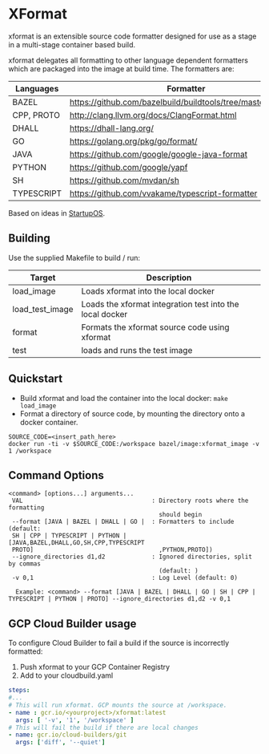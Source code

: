# XFormat
xformat is an extensible source code formatter designed for use as a stage in a multi-stage container
based build.

xformat delegates all formatting to other language dependent formatters which are packaged into the
image at build time. The formatters are:

| **Languages** | **Formatter** |
|-----------|-----------|
| BAZEL | https://github.com/bazelbuild/buildtools/tree/master/buildifier
| CPP, PROTO | http://clang.llvm.org/docs/ClangFormat.html
| DHALL | https://dhall-lang.org/
| GO | https://golang.org/pkg/go/format/
| JAVA | https://github.com/google/google-java-format
| PYTHON | https://github.com/google/yapf 
| SH | https://github.com/mvdan/sh
| TYPESCRIPT | https://github.com/vvakame/typescript-formatter

Based on ideas in [StartupOS](https://github.com/google/startup-os).

## Building
Use the supplied Makefile to build / run:

| Target         | Description |
|----------------|----------------------------------------------------------|
|load_image      | Loads xformat into the local docker                      |
|load_test_image | Loads the xformat integration test into the local docker |
|format          | Formats the xformat source code using xformat            |
|test            | loads and runs the test image                            |

## Quickstart
* Build xformat and load the container into the local docker: 
```make load_image```
* Format a directory of source code, by mounting the directory onto a docker container. 
```
SOURCE_CODE=<insert_path_here>
docker run -ti -v $SOURCE_CODE:/workspace bazel/image:xformat_image -v 1 /workspace
```


## Command Options
```
<command> [options...] arguments...
 VAL                                    : Directory roots where the formatting
                                          should begin
 --format [JAVA | BAZEL | DHALL | GO |  : Formatters to include (default:
 SH | CPP | TYPESCRIPT | PYTHON |         [JAVA,BAZEL,DHALL,GO,SH,CPP,TYPESCRIPT
 PROTO]                                   ,PYTHON,PROTO])
 --ignore_directories d1,d2             : Ignored directories, split by commas
                                          (default: )
 -v 0,1                                 : Log Level (default: 0)

  Example: <command> --format [JAVA | BAZEL | DHALL | GO | SH | CPP | TYPESCRIPT | PYTHON | PROTO] --ignore_directories d1,d2 -v 0,1

```

## GCP Cloud Builder usage
To configure Cloud Builder to fail a build if the source is incorrectly formatted:
1. Push xformat to your GCP Container Registry
1. Add to your cloudbuild.yaml
```yaml
steps:
#...
# This will run xformat. GCP mounts the source at /workspace.
- name : gcr.io/<yourproject>/xformat:latest  
  args: [ '-v', '1', '/workspace' ]
# This will fail the build if there are local changes
- name: gcr.io/cloud-builders/git
  args: ['diff', '--quiet']
```
